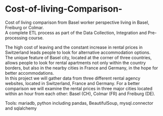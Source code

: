 # Cost-of-living-Comparison-
Cost of living comparison from Basel worker perspective living in Basel, Freiburg or Colmar.    
A complete ETL process as part of the Data Collection, Integration and Pre-processing course. 
  
The high cost of leaving and the constant increase in rental prices in Switzerland leads people to look for alternative accommodation options. The unique feature of Basel city, located at the corner of three countries, allows people to look for rental apartments not only within the country borders, but also in the nearby cities in France and Germany, in the hope for better accommodations.  
In this project we will gather data from three different rental agency websites, located in Switzerland, France and Germany. For a better comparison we will examine the rental prices in three major cities located within an hour from each other: Basel (CH), Colmar (FR) and Freiburg (DE).  

Tools: mariadb, python including pandas, BeautifulSoup, mysql.connector and sqlalchemy
 
